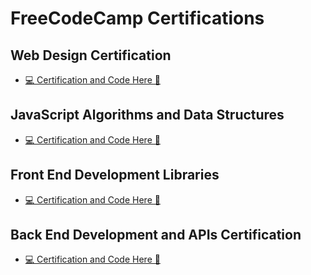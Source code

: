 # FreeCodeCamp Certifications

## Web Design Certification

* [💻 Certification and Code Here 📒](https://www.freecodecamp.org/certification/EdiedRamos/responsive-web-design)

## JavaScript Algorithms and Data Structures

* [💻 Certification and Code Here 📒](https://www.freecodecamp.org/certification/EdiedRamos/javascript-algorithms-and-data-structures)

## Front End Development Libraries
* [💻 Certification and Code Here 📒](https://www.freecodecamp.org/certification/EdiedRamos/front-end-development-libraries)

## Back End Development and APIs Certification
* [💻 Certification and Code Here 📒](https://www.freecodecamp.org/certification/EdiedRamos/back-end-development-and-apis)
